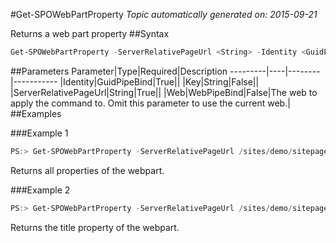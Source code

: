 #Get-SPOWebPartProperty
*Topic automatically generated on: 2015-09-21*

Returns a web part property
##Syntax
```powershell
Get-SPOWebPartProperty -ServerRelativePageUrl <String> -Identity <GuidPipeBind> [-Key <String>] [-Web <WebPipeBind>]
```


##Parameters
Parameter|Type|Required|Description
---------|----|--------|-----------
|Identity|GuidPipeBind|True||
|Key|String|False||
|ServerRelativePageUrl|String|True||
|Web|WebPipeBind|False|The web to apply the command to. Omit this parameter to use the current web.|
##Examples

###Example 1
```powershell
PS:> Get-SPOWebPartProperty -ServerRelativePageUrl /sites/demo/sitepages/home.aspx -Identity ccd2c98a-c9ae-483b-ae72-19992d583914
```
Returns all properties of the webpart.

###Example 2
```powershell
PS:> Get-SPOWebPartProperty -ServerRelativePageUrl /sites/demo/sitepages/home.aspx -Identity ccd2c98a-c9ae-483b-ae72-19992d583914 -Key "Title"
```
Returns the title property of the webpart.
